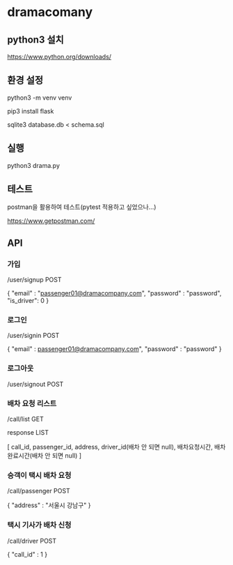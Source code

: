 # dramacomany
## python3 설치

https://www.python.org/downloads/

## 환경 설정

python3 -m venv venv

pip3 install flask

sqlite3 database.db < schema.sql

## 실행
python3 drama.py

## 테스트
postman을 활용하여 테스트(pytest 적용하고 싶었으나...)

https://www.getpostman.com/

## API 
### 가입
/user/signup POST

{
    "email" : "passenger01@dramacompany.com",
    "password" : "password",
    "is_driver": 0
}

### 로그인
/user/signin POST

{
    "email" : passenger01@dramacompany.com",
    "password" : "password"
}

### 로그아웃
/user/signout POST

### 배차 요청 리스트
/call/list GET

response LIST

[ 
    call_id, passenger_id, address, driver_id(배차 안 되면 null), 배차요청시간, 배차완료시간(배차 안 되면 null)
]

### 승객이 택시 배차 요청
/call/passenger POST

{
    "address" : "서울시 강남구"
}

### 택시 기사가 배차 신청
/call/driver POST

{
    "call_id" : 1
}
